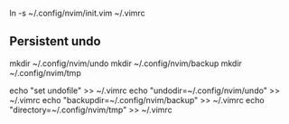 


ln -s ~/.config/nvim/init.vim ~/.vimrc


## Persistent undo
mkdir ~/.config/nvim/undo
mkdir ~/.config/nvim/backup
mkdir ~/.config/nvim/tmp

echo "set undofile" >> ~/.vimrc
echo "undodir=~/.config/nvim/undo" >> ~/.vimrc
echo "backupdir=~/.config/nvim/backup" >> ~/.vimrc
echo "directory=~/.config/nvim/tmp" >> ~/.vimrc


